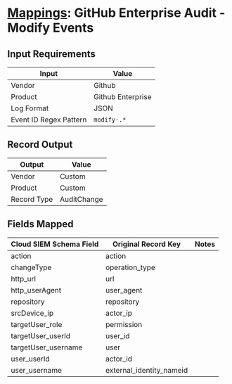 # [Mappings](README.md): GitHub Enterprise Audit  - Modify Events

## Input Requirements

|Input|Value|
|-----|-----|
|Vendor|Github|
|Product|Github Enterprise|
|Log Format|JSON|
|Event ID Regex Pattern|`modify-.*`|

## Record Output

|Output|Value|
|------|-----|
|Vendor|Custom|
|Product|Custom|
|Record Type|AuditChange|

## Fields Mapped

|Cloud SIEM Schema Field|Original Record Key|Notes|
|-----------------------|-------------------|-----|
|action|action||
|changeType|operation_type||
|http_url|url||
|http_userAgent|user_agent||
|repository|repository||
|srcDevice_ip|actor_ip||
|targetUser_role|permission||
|targetUser_userId|user_id||
|targetUser_username|user||
|user_userId|actor_id||
|user_username|external_identity_nameid||

